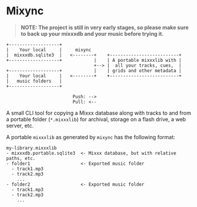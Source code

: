 # Mixync

> **NOTE: The project is still in very early stages, so please make sure to back up your mixxxdb and your music before trying it.**

```
+-------------------+  
|    Your local     |     mixync
|  mixxxdb.sqlite3  |   <--------+    +--------------------------+
+-------------------+            |    | A portable mixxxlib with |
                                 +--> |  all your tracks, cues,  |
+-------------------+            |    | grids and other metadata |
|    Your local     |   <--------+    +--------------------------+
|   music folders   |
+-------------------+

                         Push: -->
                         Pull: <--
```

A small CLI tool for copying a Mixxx database along with tracks to and from a portable folder (`*.mixxxlib`) for archival, storage on a flash drive, a web server, etc.

A portable `mixxxlib` as generated by `mixync` has the following format:

```
my-library.mixxxlib
- mixxxdb.portable.sqlite3  <- Mixxx database, but with relative paths, etc.
- folder1                   <- Exported music folder
  - track1.mp3
  - track2.mp3
    ...
- folder2                   <- Exported music folder
  - track1.mp3
  - track2.mp3
    ...
```

